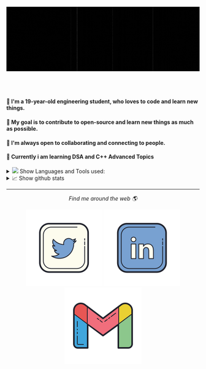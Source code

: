 <p align="center">
    <img width="1000px" src="readme.gif" alt="hello">
</p>
<br><br>

#### :wave: I'm a 19-year-old engineering student, who loves to code and learn new things. <br>
#### 🎯 My goal is to contribute to open-source and learn new things as much as possible.<br>
#### 🤝 I'm always open to collaborating and connecting to people.<br>
#### 🌱 Currently i am learning DSA and C++ Advanced Topics<br>

<details>
    <summary><img src="https://github.githubassets.com/images/mona-whisper.gif" width="27px">  Show Languages and Tools used:
    </summary>
    <p align="left">
        <img src="https://github.com/Anuragmaurya-code/Anuragmaurya-code/blob/master/assests/c.svg" height="50"
            alt="C programming language" />
        <img src="https://github.com/Anuragmaurya-code/Anuragmaurya-code/blob/master/assests/c%2B%2B.svg" height="50"
            alt="C++ programming language" />
        <img src="https://github.com/Anuragmaurya-code/Anuragmaurya-code/blob/master/assests/html.svg" height="50"
            alt="HTML" />
        <img src="https://github.com/Anuragmaurya-code/Anuragmaurya-code/blob/master/assests/python.svg" height="50"
            alt="Python" />
        <img src="https://github.com/Anuragmaurya-code/Anuragmaurya-code/blob/master/assests/git.svg" height="50"
            alt="Git" />
        <img src="https://github.com/Anuragmaurya-code/Anuragmaurya-code/blob/master/assests/vscode.svg" height="50"
            alt="Visual studio code" />
        <img src="https://github.com/Anuragmaurya-code/Anuragmaurya-code/blob/master/assests/anaconda.svg" height="50"
            alt="anaconda" />
    </p>
</details>

<details>
    <summary> 📈 Show github stats</summary>
    <p align="center">
		
		
![Anurag's github activitygraph](https://activity-graph.herokuapp.com/graph?username=Anuragmaurya-code&theme=xcode&border_color=white)
	    
<img width="49.7%" src="https://github-readme-stats.vercel.app/api?username=Anuragmaurya-code&show_icons=true&theme=tokyonight&hide_border=true" />
<img width="49.7%" src="https://github-readme-streak-stats.herokuapp.com/?user=Anuragmaurya-code&show_icons=true&theme=tokyonight&hide_border=true" /
    </p>
</details>
<hr>
<p align="center">
    <i>Find me around the web 🌎</i>
    <p align="center">
        <a href="https://twitter.com/Anurag_799" alt="Twitter"><img
                src="https://github.com/Anuragmaurya-code/Anuragmaurya-code/blob/master/assests/twitter.svg"></a>
        <a href="https://www.linkedin.com/in/anurag-maurya-32a88a200/" alt="Linkedin"><img
                src="https://github.com/Anuragmaurya-code/Anuragmaurya-code/blob/master/assests/linkedin.svg"></a>
        <a href="mailto:mauryaanurag375@gmail.com" alt="gmail"><img
                src="https://github.com/Anuragmaurya-code/Anuragmaurya-code/blob/master/assests/gmail.svg"></a>
    </p>
</p>
